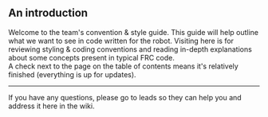 ## An introduction   
 Welcome to the team's convention & style guide. This guide will help outline what we want to see in code written for the robot. Visiting here is for reviewing styling & coding conventions and reading in-depth explanations about some concepts present in typical FRC code.    
A check next to the page on the table of contents means it's relatively finished (everything is up for updates).
___
If you have any questions, please go to leads so they can help you and address it here in the wiki.